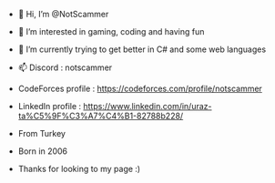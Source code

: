 - 👋 Hi, I’m @NotScammer
- 👀 I’m interested in gaming, coding and having fun
- 🌱 I’m currently trying to get better in C# and some web languages
- 📫 Discord : notscammer
- CodeForces profile : https://codeforces.com/profile/notscammer
- LinkedIn profile : https://www.linkedin.com/in/uraz-ta%C5%9F%C3%A7%C4%B1-82788b228/

- From Turkey
- Born in 2006


- Thanks for looking to my page :)


<!---
NotScammer/NotScammer is a ✨ special ✨ repository because its `README.md` (this file) appears on your GitHub profile.
You can click the Preview link to take a look at your changes.
--->
